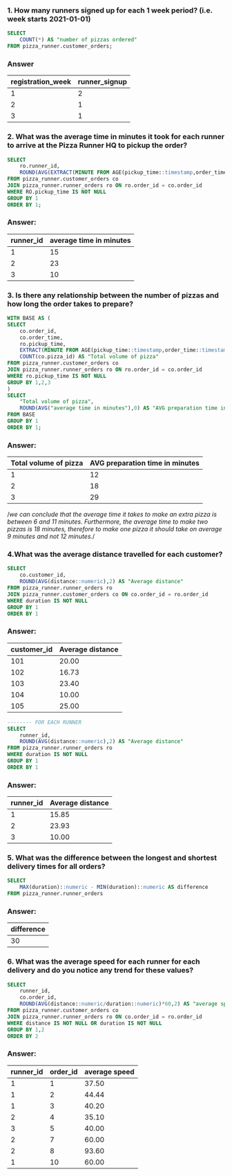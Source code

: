 ### 1. How many runners signed up for each 1 week period? (i.e. week starts 2021-01-01)
````sql
SELECT 
	COUNT(*) AS "number of pizzas ordered"
FROM pizza_runner.customer_orders;
````
### Answer
| registration_week | runner_signup |
|------------------|---------------|
| 1                | 2             |
| 2               |   1           |
| 3                | 1             |
### 2. What was the average time in minutes it took for each runner to arrive at the Pizza Runner HQ to pickup the order?
````sql
SELECT 
	ro.runner_id,
	ROUND(AVG(EXTRACT(MINUTE FROM AGE(pickup_time::timestamp,order_time::timestamp))),0) AS "average time in minutes"
FROM pizza_runner.customer_orders co
JOIN pizza_runner.runner_orders ro ON ro.order_id = co.order_id
WHERE RO.pickup_time IS NOT NULL
GROUP BY 1
ORDER BY 1;
````
### Answer:
| runner_id | average time in minutes |
|-----------|------------------------|
|    1      |           15           |
|    2      |           23           |
|    3      |           10           |

### 3. Is there any relationship between the number of pizzas and how long the order takes to prepare?
````sql
WITH BASE AS (
SELECT 
	co.order_id,
	co.order_time,
	ro.pickup_time,
	EXTRACT(MINUTE FROM AGE(pickup_time::timestamp,order_time::timestamp)) AS "average time in minutes",
	COUNT(co.pizza_id) AS "Total volume of pizza"
FROM pizza_runner.customer_orders co
JOIN pizza_runner.runner_orders ro ON ro.order_id = co.order_id
WHERE ro.pickup_time IS NOT NULL
GROUP BY 1,2,3
)
SELECT
	"Total volume of pizza",
	ROUND(AVG("average time in minutes"),0) AS "AVG preparation time in minutes"
FROM BASE
GROUP BY 1
ORDER BY 1;
````
### Answer:
| Total volume of pizza | AVG preparation time in minutes |
|-----------------------|---------------------------------|
| 1                     | 12                              |
| 2                     | 18                              |
| 3                     | 29                              |

/*we can conclude that the average time it takes to make an extra pizza is between 6 and 11 minutes.
Furthermore, the average time to make two pizzas is 18 minutes, therefore to make one pizza it should take on average 9 minutes and not 12 minutes.*/

### 4.What was the average distance travelled for each customer?
````sql
SELECT
	co.customer_id,
	ROUND(AVG(distance::numeric),2) AS "Average distance"
FROM pizza_runner.runner_orders ro
JOIN pizza_runner.customer_orders co ON co.order_id = ro.order_id
WHERE duration IS NOT NULL
GROUP BY 1
ORDER BY 1

````
### Answer:
| customer_id | Average distance |
|-------------|-----------------|
| 101         | 20.00           |
| 102         | 16.73           |
| 103         | 23.40           |
| 104         | 10.00           |
| 105         | 25.00           |

````sql
-------- FOR EACH RUNNER
SELECT
	runner_id,
	ROUND(AVG(distance::numeric),2) AS "Average distance"
FROM pizza_runner.runner_orders ro
WHERE duration IS NOT NULL
GROUP BY 1
ORDER BY 1
````
### Answer:
| runner_id | Average distance |
|-----------|-----------------|
| 1         | 15.85           |
| 2         | 23.93           |
| 3         | 10.00           |

### 5. What was the difference between the longest and shortest delivery times for all orders?
````sql
SELECT 
	MAX(duration)::numeric - MIN(duration)::numeric AS difference
FROM pizza_runner.runner_orders
````
### Answer: 
| difference |
|------------|
|     30     |

### 6. What was the average speed for each runner for each delivery and do you notice any trend for these values?
````sql
SELECT
	runner_id,
	co.order_id,
	ROUND(AVG(distance::numeric/duration::numeric)*60,2) AS "average speed"
FROM pizza_runner.customer_orders co 
JOIN pizza_runner.runner_orders ro ON co.order_id = ro.order_id
WHERE distance IS NOT NULL OR duration IS NOT NULL
GROUP BY 1,2
ORDER BY 2
````
### Answer: 
| runner_id | order_id | average speed |
|----------|----------|-------|
| 1        | 1        | 37.50 |
| 1        | 2        | 44.44 |
| 1        | 3        | 40.20 |
| 2        | 4        | 35.10 |
| 3        | 5        | 40.00 |
| 2        | 7        | 60.00 |
| 2        | 8        | 93.60 |
| 1        | 10       | 60.00 |

